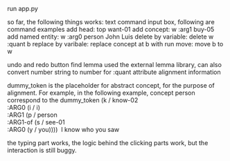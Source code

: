 run app.py

so far, the following things works:
text command input box, following are command examples
    add head: top want-01
    add concept: w :arg1 buy-05
    add named entity: w :arg0 person John Luis
    delete by variable: delete w :quant b
    replace by varibale: replace concept at b with run
    move: move b to w
     
undo and redo button
find lemma used the external lemma library, can also convert number string to number for :quant attribute
alignment information 


dummy_token is the placeholder for abstract concept, for the purpose of alignment. 
    For example, in the following example, concept person correspond to the dummy_token
    (k / know-02    
        :ARG0 (i / i)      
        :ARG1 (p / person             
            :ARG1-of (s / see-01                         
            :ARG0 (y / you)))) 
    I know who you saw
    
    
    
    
the typing part works, the logic behind the clicking parts work, but the interaction is still buggy. 